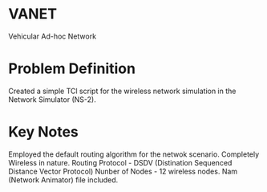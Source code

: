 # VANET
Vehicular Ad-hoc Network

# Problem Definition

  Created a simple TCl script for the wireless network simulation in the Network Simulator (NS-2).

# Key Notes
  Employed the default routing algorithm for the netwok scenario.
  Completely Wireless in nature.
  Routing Protocol - DSDV (Distination Sequenced Distance Vector Protocol)
  Nunber of Nodes - 12 wireless nodes.
  Nam (Network Animator) file included.
  
